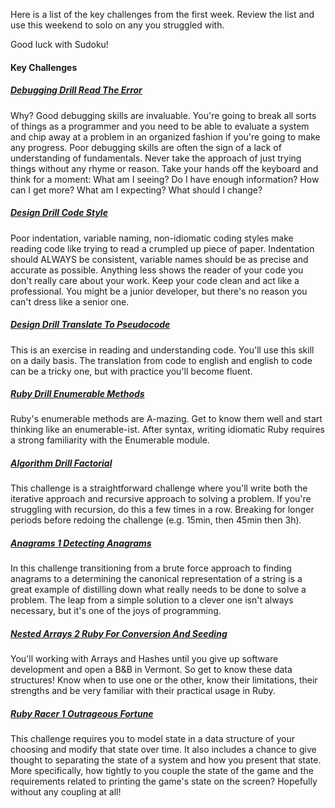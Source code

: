 Here is a list of the key challenges from the first week.  Review the list and use this weekend to solo on any you struggled with.

Good luck with Sudoku!

#### Key Challenges

##### [Debugging Drill Read The Error](../../../../debugging-drill-read-the-error-challenge)

Why? Good debugging skills are invaluable. You're going to break all sorts of things as a programmer and you need to be able to evaluate a system and chip away at a problem in an organized fashion if you're going to make any progress. Poor debugging skills are often the sign of a lack of understanding of fundamentals. Never take the approach of just trying things without any rhyme or reason. Take your hands off the keyboard and think for a moment: What am I seeing? Do I have enough information? How can I get more? What am I expecting? What should I change?

##### [Design Drill Code Style](../../../../design-drill-code-style-challenge)

Poor indentation, variable naming, non-idiomatic coding styles make reading code like trying to read a crumpled up piece of paper. Indentation should ALWAYS be consistent, variable names should be as precise and accurate as possible. Anything less shows the reader of your code you don't really care about your work. Keep your code clean and act like a professional. You might be a junior developer, but there's no reason you can't dress like a senior one.

##### [Design Drill Translate To Pseudocode](../../../../design-drill-translate-to-pseudocode-challenge)

This is an exercise in reading and understanding code. You'll use this skill on a daily basis. The translation from code to english and english to code can be a tricky one, but with practice you'll become fluent.

##### [Ruby Drill Enumerable Methods](../../../../ruby-drill-enumerable-methods-challenge)

Ruby's enumerable methods are A-mazing. Get to know them well and start thinking like an enumerable-ist. After syntax, writing idiomatic Ruby requires a strong familiarity with the Enumerable module.

##### [Algorithm Drill Factorial](../../../../algorithm-drill-factorial-challenge)

This challenge is a straightforward challenge where you'll write both the iterative approach and recursive approach to solving a problem. If you're struggling with recursion, do this a few times in a row. Breaking for longer periods before redoing the challenge (e.g. 15min, then 45min then 3h).

##### [Anagrams 1 Detecting Anagrams](../../../../anagrams-1-detecting-anagrams-challenge)

In this challenge transitioning from a brute force approach to finding anagrams to a determining the canonical representation of a string is a great example of distilling down what really needs to be done to solve a problem. The leap from a simple solution to a clever one isn't always necessary, but it's one of the joys of programming.

##### [Nested Arrays 2 Ruby For Conversion And Seeding](../../../../nested-arrays-2-ruby-for-conversion-and-seeding-challenge)

You'll working with Arrays and Hashes until you give up software development and open a B&B in Vermont. So get to know these data structures! Know when to use one or the other, know their limitations, their strengths and be very familiar with their practical usage in Ruby.

##### [Ruby Racer 1 Outrageous Fortune](../../../../ruby-racer-1-outrageous-fortune-challenge)

This challenge requires you to model state in a data structure of your choosing and modify that state over time. It also includes a chance to give thought to separating the state of a system and how you present that state. More specifically, how tightly to you couple the state of the game and the requirements related to printing the game's state on the screen? Hopefully without any coupling at all!
